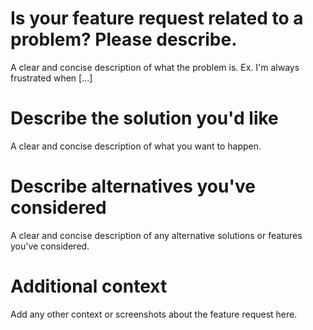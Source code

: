 # **Is your feature request related to a problem? Please describe.**
A clear and concise description of what the problem is. Ex. I'm always frustrated when [...]

# **Describe the solution you'd like**
A clear and concise description of what you want to happen.

# **Describe alternatives you've considered**
A clear and concise description of any alternative solutions or features you've considered.

# **Additional context**
Add any other context or screenshots about the feature request here.

